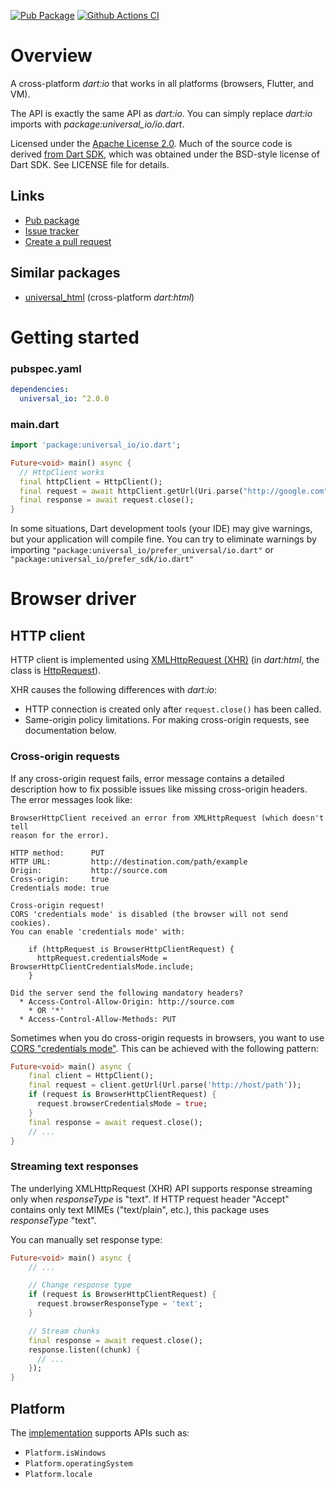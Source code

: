 [![Pub Package](https://img.shields.io/pub/v/universal_io.svg)](https://pub.dartlang.org/packages/universal_io)
[![Github Actions CI](https://github.com/dint-dev/universal_io/workflows/Dart%20CI/badge.svg)](https://github.com/dint-dev/universal_io/actions?query=workflow%3A%22Dart+CI%22)

# Overview
A cross-platform _dart:io_ that works in all platforms (browsers, Flutter, and VM).

The API is exactly the same API as _dart:io_. You can simply replace _dart:io_ imports with
_package:universal_io/io.dart_.

Licensed under the [Apache License 2.0](LICENSE).
Much of the source code is derived [from Dart SDK](https://github.com/dart-lang/sdk/tree/master/sdk/lib/io),
which was obtained under the BSD-style license of Dart SDK. See LICENSE file for details.

## Links
  * [Pub package](https://pub.dev/packages/universal_io)
  * [Issue tracker](https://github.com/dint-dev/universal_io/issues)
  * [Create a pull request](https://github.com/dint-dev/universal_io/pull/new/master)

## Similar packages
  * [universal_html](https://pub.dev/packages/universal_html) (cross-platform _dart:html_)


# Getting started
### pubspec.yaml
```yaml
dependencies:
  universal_io: ^2.0.0
```

### main.dart

```dart
import 'package:universal_io/io.dart';

Future<void> main() async {
  // HttpClient works
  final httpClient = HttpClient();
  final request = await httpClient.getUrl(Uri.parse("http://google.com"));
  final response = await request.close();
}
```

In some situations, Dart development tools (your IDE) may give warnings, but your application
will compile fine. You can try to eliminate warnings by importing
`"package:universal_io/prefer_universal/io.dart"` or `"package:universal_io/prefer_sdk/io.dart"`


# Browser driver
## HTTP client
HTTP client is implemented using [XMLHttpRequest (XHR)](https://developer.mozilla.org/en/docs/Web/API/XMLHttpRequest)
(in _dart:html_, the class is [HttpRequest](https://api.dart.dev/stable/2.7.1/dart-html/HttpRequest-class.html)).

XHR causes the following differences with _dart:io_:
  * HTTP connection is created only after `request.close()` has been called.
  * Same-origin policy limitations. For making cross-origin requests, see documentation below.

### Cross-origin requests
If any cross-origin request fails, error message contains a detailed description how to fix
possible issues like missing cross-origin headers. The error messages look like:

```
BrowserHttpClient received an error from XMLHttpRequest (which doesn't tell
reason for the error).

HTTP method:      PUT
HTTP URL:         http://destination.com/path/example
Origin:           http://source.com
Cross-origin:     true
Credentials mode: true

Cross-origin request!
CORS 'credentials mode' is disabled (the browser will not send cookies).
You can enable 'credentials mode' with:

    if (httpRequest is BrowserHttpClientRequest) {
      httpRequest.credentialsMode = BrowserHttpClientCredentialsMode.include;
    }

Did the server send the following mandatory headers?
  * Access-Control-Allow-Origin: http://source.com
    * OR '*'
  * Access-Control-Allow-Methods: PUT
```

Sometimes when you do cross-origin requests in browsers, you want to use
[CORS "credentials mode"](https://developer.mozilla.org/en-US/docs/Web/HTTP/CORS). This can be
achieved with the following pattern:
```dart
Future<void> main() async {
    final client = HttpClient();
    final request = client.getUrl(Url.parse('http://host/path'));
    if (request is BrowserHttpClientRequest) {
      request.browserCredentialsMode = true;
    }
    final response = await request.close();
    // ...
}
```

### Streaming text responses
The underlying XMLHttpRequest (XHR) API supports response streaming only when _responseType_ is
"text". If HTTP request header "Accept" contains only text MIMEs ("text/plain", etc.), this package
uses _responseType_ "text".

You can manually set response type:
```dart
Future<void> main() async {
    // ...

    // Change response type
    if (request is BrowserHttpClientRequest) {
      request.browserResponseType = 'text';
    }

    // Stream chunks
    final response = await request.close();
    response.listen((chunk) {
      // ...
    });
}
```

## Platform
The [implementation](https://github.com/dint-dev/universal_io/blob/master/packages/universal_io/lib/src/driver/default_impl_browser.dart)
supports APIs such as:
  * `Platform.isWindows`
  * `Platform.operatingSystem`
  * `Platform.locale`